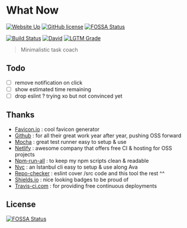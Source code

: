 # What Now

[![Website Up](https://img.shields.io/website/https/what-now.netlify.app.svg)](https://what-now.netlify.app)
[![GitHub license](https://img.shields.io/github/license/shuunen/what-now.svg?color=informational)](https://github.com/Shuunen/what-now/blob/master/LICENSE)
[![FOSSA Status](https://app.fossa.io/api/projects/git%2Bgithub.com%2FShuunen%2Fwhat-now.svg?type=shield)](https://app.fossa.io/projects/git%2Bgithub.com%2FShuunen%2Fwhat-now?ref=badge_shield)

[![Build Status](https://travis-ci.com/Shuunen/what-now.svg?branch=master)](https://travis-ci.com/Shuunen/what-now)
[![David](https://img.shields.io/david/shuunen/what-now.svg)](https://david-dm.org/shuunen/what-now)
[![LGTM Grade](https://img.shields.io/lgtm/grade/javascript/github/Shuunen/what-now.svg)](https://lgtm.com/projects/g/Shuunen/what-now)

> Minimalistic task coach

## Todo

- [ ] remove notification on click
- [ ] show estimated time remaining
- [ ] drop eslint ? trying xo but not convinced yet

## Thanks

- [Favicon.io](https://favicon.io) : cool favicon generator
- [Github](https://github.com) : for all their great work year after year, pushing OSS forward
- [Mocha](https://github.com/mochajs/mocha) : great test runner easy to setup & use
- [Netlify](https://netlify.com) : awesome company that offers free CI & hosting for OSS projects
- [Npm-run-all](https://github.com/mysticatea/npm-run-all) : to keep my npm scripts clean & readable
- [Nyc](https://github.com/istanbuljs/nyc) : an Istanbul cli easy to setup & use along Ava
- [Repo-checker](https://github.com/Shuunen/repo-checker) : eslint cover /src code and this tool the rest ^^
- [Shields.io](https://shields.io) : nice looking badges to be proud of
- [Travis-ci.com](https://travis-ci.com) : for providing free continuous deployments

## License

[![FOSSA Status](https://app.fossa.io/api/projects/git%2Bgithub.com%2FShuunen%2Fwhat-now.svg?type=large)](https://app.fossa.io/projects/git%2Bgithub.com%2FShuunen%2Fwhat-now?ref=badge_large)
